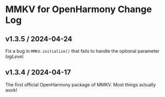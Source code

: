 # MMKV for OpenHarmony Change Log

## v1.3.5 / 2024-04-24
Fix a bug in `MMKV.initialize()` that fails to handle the optional parameter _logLevel_.

## v1.3.4 / 2024-04-17

The first official OpenHarmony package of MMKV. Most things actually work!
